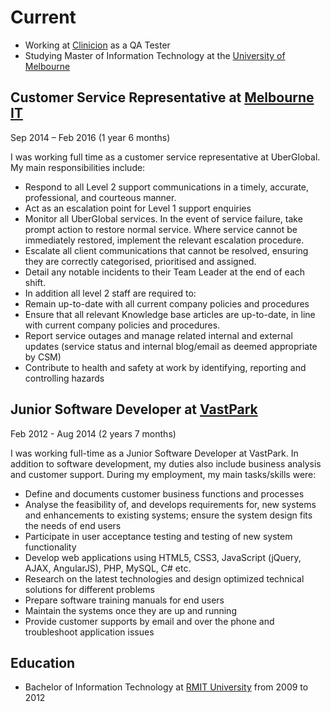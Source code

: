<!-- TITLE: About Me -->
<!-- SUBTITLE: Tech, life and a little bit of everything else  -->

# Current
* Working at [Clinicion](https://clinicion.com/) as a QA Tester
* Studying Master of Information Technology at the [University of Melbourne](http://www.unimelb.edu.au/)

## Customer Service Representative at [Melbourne IT](https://www.melbourneit.com.au/)
Sep 2014 – Feb 2016 (1 year 6 months)

I was working full time as a customer service representative at UberGlobal. My main responsibilities include:

* Respond to all Level 2 support communications in a timely, accurate, professional, and courteous manner.
* Act as an escalation point for Level 1 support enquiries
* Monitor all UberGlobal services. In the event of service failure, take prompt action to restore normal service. Where service cannot be immediately restored, implement the relevant escalation procedure.
* Escalate all client communications that cannot be resolved, ensuring they are correctly categorised, prioritised and assigned.
* Detail any notable incidents to their Team Leader at the end of each shift.
* In addition all level 2 staff are required to:
* Remain up-to-date with all current company policies and procedures
* Ensure that all relevant Knowledge base articles are up-to-date, in line with current company policies and procedures.
* Report service outages and manage related internal and external updates (service status and internal blog/email as deemed appropriate by CSM)
* Contribute to health and safety at work by identifying, reporting and controlling hazards

## Junior Software Developer at [VastPark](http://www.vastpark.com/)
Feb 2012 - Aug 2014 (2 years 7 months)

I was working full-time as a Junior Software Developer at VastPark. In addition to software development, my duties also include business analysis and customer support. During my employment, my main tasks/skills were:

* Define and documents customer business functions and processes
* Analyse the feasibility of, and develops requirements for, new systems and enhancements to existing systems; ensure the system design fits the needs of end users
* Participate in user acceptance testing and testing of new system functionality
* Develop web applications using HTML5, CSS3, JavaScript (jQuery, AJAX, AngularJS), PHP, MySQL, C# etc.
* Research on the latest technologies and design optimized technical solutions for different problems
* Prepare software training manuals for end users
* Maintain the systems once they are up and running
* Provide customer supports by email and over the phone and troubleshoot application issues

## Education

* Bachelor of Information Technology at [RMIT University](http://www.rmit.edu.au/) from 2009 to 2012
